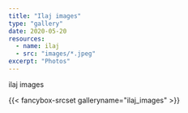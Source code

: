```yaml
---
title: "Ilaj images"
type: "gallery"
date: 2020-05-20
resources: 
  - name: ilaj
  - src: "images/*.jpeg"
excerpt: "Photos"
---
```


ilaj images

{{< fancybox-srcset galleryname="ilaj_images" >}}

